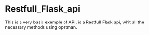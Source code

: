 # Restfull_Flask_api

This is a very basic exemple of API,
is a Restfull Flask api, whit all the necessary methods using opstman.
